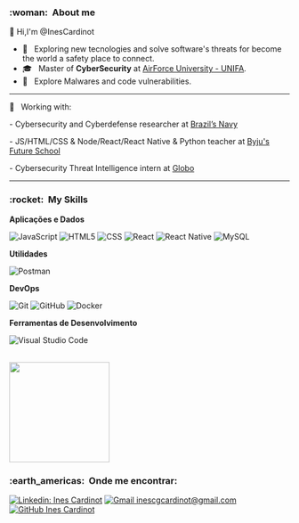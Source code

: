 <h3> :woman: &nbsp;About me</h3>

👋 Hi,I'm @InesCardinot


- 🤔 &nbsp; Exploring new tecnologies and solve software's threats for become the world a safety place to connect.
- 🎓 &nbsp; Master of **CyberSecurity** at <a href="https://www2.fab.mil.br/unifa/">AirForce University - UNIFA</a>.
- 🌱 &nbsp; Explore Malwares and code vulnerabilities.

---

💼 &nbsp; Working with:
<p>
- Cybersecurity and Cyberdefense researcher at <a href="https://www.marinha.mil.br/egn"/>Brazil’s Navy</a>
</p><p>
- JS/HTML/CSS & Node/React/React Native & Python teacher at <a href="https://www.byjusfutureschool.com"/>Byju's Future School</a>
</p><p>
- Cybersecurity Threat Intelligence intern at <a href="https://www.globo.com/">Globo</a>
</p>


---


<h3> :rocket: &nbsp;My Skills </h3>

**Aplicações e Dados**


  ![JavaScript](https://img.shields.io/badge/-JavaScript-333333?style=flat&logo=javascript)
  ![HTML5](https://img.shields.io/badge/-HTML5-333333?style=flat&logo=HTML5)
  ![CSS](https://img.shields.io/badge/-CSS-333333?style=flat&logo=CSS3&logoColor=1572B6)
  ![React](https://img.shields.io/badge/-React-333333?style=flat&logo=react)
  ![React Native](https://img.shields.io/badge/-React%20Native-333333?style=flat&logo=react)
  ![MySQL](https://img.shields.io/badge/-MySQL-333333?style=flat&logo=mysql)

**Utilidades**

  ![Postman](https://img.shields.io/badge/-Postman-333333?style=flat&logo=postman)

**DevOps**

  ![Git](https://img.shields.io/badge/-Git-333333?style=flat&logo=git)
  ![GitHub](https://img.shields.io/badge/-GitHub-333333?style=flat&logo=github)
  ![Docker](https://img.shields.io/badge/-Docker-333333?style=flat&logo=docker)

**Ferramentas de Desenvolvimento**

  ![Visual Studio Code](https://img.shields.io/badge/-Visual%20Studio%20Code-333333?style=flat&logo=visual-studio-code&logoColor=007ACC)
  

<br/>

<a href="https://github.com/InesCardinot">
  <img height="180em" src="https://github-readme-stats.vercel.app/api?username=InesCardinot&theme=dracula&show_icons=true"/>
</a>

<br/>

<h3> :earth_americas: &nbsp;Onde me encontrar: </h3> 

[![Linkedin: Ines Cardinot](https://img.shields.io/badge/inescardinot-blue?style=flat-square&logo=Linkedin&logoColor=white&link=https://www.linkedin.com/in/inescardinot/)](https://www.linkedin.com/in/inescardinot/)
[![Gmail inescgcardinot@gmail.com](https://img.shields.io/badge/-inescgcardinot@gmail.com-006bed?style=flat-square&logo=Gmail&logoColor=white&link=mailto:inescgcardinot@gmail.com)](mailto:inescgcardinot@gmail.com)
[![GitHub Ines Cardinot]( https://img.shields.io/github/followers/InesCardinot?label=follow&style=social)](https://github.com/InesCardinot)
